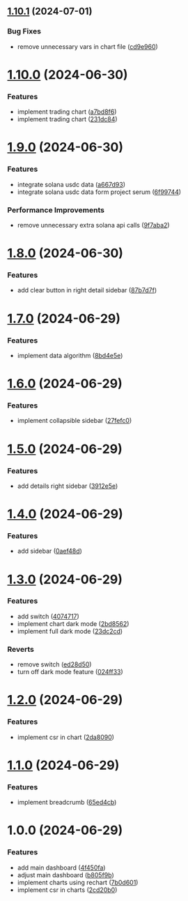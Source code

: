 ## [1.10.1](https://github.com/dhiazfathra/frontend-starter/compare/v1.10.0...v1.10.1) (2024-07-01)


### Bug Fixes

* remove unnecessary vars in chart file ([cd9e960](https://github.com/dhiazfathra/frontend-starter/commit/cd9e960bcea7981294764b8c8187a9a02304e330))

# [1.10.0](https://github.com/dhiazfathra/frontend-starter/compare/v1.9.0...v1.10.0) (2024-06-30)


### Features

* implement trading chart ([a7bd8f6](https://github.com/dhiazfathra/frontend-starter/commit/a7bd8f64455854f1f5c9bb499741e0d3a7ddc32a))
* implement trading chart ([231dc84](https://github.com/dhiazfathra/frontend-starter/commit/231dc842adc06cb5ffa2032f3ac18bd3ba405d1a))

# [1.9.0](https://github.com/dhiazfathra/frontend-starter/compare/v1.8.0...v1.9.0) (2024-06-30)


### Features

* integrate solana usdc data ([a667d93](https://github.com/dhiazfathra/frontend-starter/commit/a667d9317c37d8521bfb02339843e2693c3eab29))
* integrate solana usdc data form project serum ([6f99744](https://github.com/dhiazfathra/frontend-starter/commit/6f997442dbdcfbc1c958aa2748e77c0f7114dda5))


### Performance Improvements

* remove unnecessary extra solana api calls ([9f7aba2](https://github.com/dhiazfathra/frontend-starter/commit/9f7aba25fb43486e403ee9e25acbef3f5fd4ebdc))

# [1.8.0](https://github.com/dhiazfathra/frontend-starter/compare/v1.7.0...v1.8.0) (2024-06-30)


### Features

* add clear button in right detail sidebar ([87b7d7f](https://github.com/dhiazfathra/frontend-starter/commit/87b7d7f697e9db0d363d66cbb7f2c551a8e354e7))

# [1.7.0](https://github.com/dhiazfathra/frontend-starter/compare/v1.6.0...v1.7.0) (2024-06-29)


### Features

* implement data algorithm ([8bd4e5e](https://github.com/dhiazfathra/frontend-starter/commit/8bd4e5e103b83f27bc6a8e7ea2b5859423e8763b))

# [1.6.0](https://github.com/dhiazfathra/frontend-starter/compare/v1.5.0...v1.6.0) (2024-06-29)


### Features

* implement collapsible sidebar ([27fefc0](https://github.com/dhiazfathra/frontend-starter/commit/27fefc0837987f55c7c9008f0a61495dab3f2a10))

# [1.5.0](https://github.com/dhiazfathra/frontend-starter/compare/v1.4.0...v1.5.0) (2024-06-29)


### Features

* add details right sidebar ([3912e5e](https://github.com/dhiazfathra/frontend-starter/commit/3912e5e06e0c4aaa44ba16f4b018b6a540acd3fa))

# [1.4.0](https://github.com/dhiazfathra/frontend-starter/compare/v1.3.0...v1.4.0) (2024-06-29)


### Features

* add sidebar ([0aef48d](https://github.com/dhiazfathra/frontend-starter/commit/0aef48d9cb8d2acafe18928c8fc610ebadcdb11e))

# [1.3.0](https://github.com/dhiazfathra/frontend-starter/compare/v1.2.0...v1.3.0) (2024-06-29)


### Features

* add switch ([4074717](https://github.com/dhiazfathra/frontend-starter/commit/4074717625bc3da42d6c949c5e3e76c806a01a1e))
* implement chart dark mode ([2bd8562](https://github.com/dhiazfathra/frontend-starter/commit/2bd8562693f8ac5a58f3c086ac01ae9cea3cc046))
* implement full dark mode ([23dc2cd](https://github.com/dhiazfathra/frontend-starter/commit/23dc2cd813eee9b0fe29a9ba892b8a657878b522))


### Reverts

* remove switch ([ed28d50](https://github.com/dhiazfathra/frontend-starter/commit/ed28d509211c5de69f4fd51bf9cc3229200de816))
* turn off dark mode feature ([024ff33](https://github.com/dhiazfathra/frontend-starter/commit/024ff3357ae359b86e37000a4a1b93b7691b8e62))

# [1.2.0](https://github.com/dhiazfathra/frontend-starter/compare/v1.1.0...v1.2.0) (2024-06-29)


### Features

* implement csr in chart ([2da8090](https://github.com/dhiazfathra/frontend-starter/commit/2da8090639c33a747909db7f450cc90369a12d7e))

# [1.1.0](https://github.com/dhiazfathra/frontend-starter/compare/v1.0.0...v1.1.0) (2024-06-29)


### Features

* implement breadcrumb ([65ed4cb](https://github.com/dhiazfathra/frontend-starter/commit/65ed4cb799875890a5b517bfe5052075c782e2cf))

# 1.0.0 (2024-06-29)


### Features

* add main dashboard ([4f450fa](https://github.com/dhiazfathra/frontend-starter/commit/4f450fa90f1d0ae49a9f9c76a248cf5580536b3f))
* adjust main dashboard ([b805f9b](https://github.com/dhiazfathra/frontend-starter/commit/b805f9bb106726d25b708524e5b656c84e7dbcdc))
* implement charts using rechart ([7b0d601](https://github.com/dhiazfathra/frontend-starter/commit/7b0d60187dbcd6b4a927ccc2fd791ae50a044e2a))
* implement csr in charts ([2cd20b0](https://github.com/dhiazfathra/frontend-starter/commit/2cd20b02d89743af34621f84fd8dcdfb3cf71dd8))
